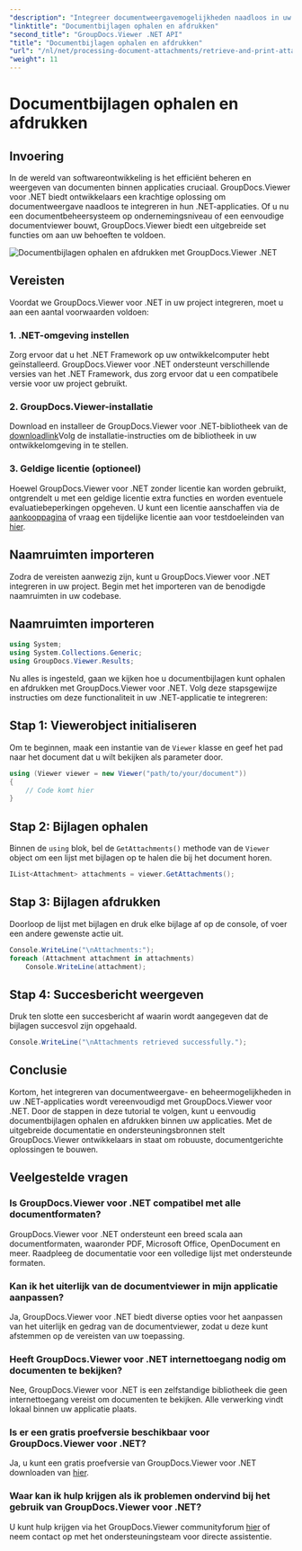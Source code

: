```yaml
---
"description": "Integreer documentweergavemogelijkheden naadloos in uw .NET-applicaties met GroupDocs.Viewer voor .NET. Haal moeiteloos documentbijlagen op en druk ze af."
"linktitle": "Documentbijlagen ophalen en afdrukken"
"second_title": "GroupDocs.Viewer .NET API"
"title": "Documentbijlagen ophalen en afdrukken"
"url": "/nl/net/processing-document-attachments/retrieve-and-print-attachments/"
"weight": 11
---
```


# Documentbijlagen ophalen en afdrukken

## Invoering
In de wereld van softwareontwikkeling is het efficiënt beheren en weergeven van documenten binnen applicaties cruciaal. GroupDocs.Viewer voor .NET biedt ontwikkelaars een krachtige oplossing om documentweergave naadloos te integreren in hun .NET-applicaties. Of u nu een documentbeheersysteem op ondernemingsniveau of een eenvoudige documentviewer bouwt, GroupDocs.Viewer biedt een uitgebreide set functies om aan uw behoeften te voldoen.

![Documentbijlagen ophalen en afdrukken met GroupDocs.Viewer .NET](/viewer/processing-document-attachments/retrieve-and-print-document-attachments.png)

## Vereisten
Voordat we GroupDocs.Viewer voor .NET in uw project integreren, moet u aan een aantal voorwaarden voldoen:
### 1. .NET-omgeving instellen
Zorg ervoor dat u het .NET Framework op uw ontwikkelcomputer hebt geïnstalleerd. GroupDocs.Viewer voor .NET ondersteunt verschillende versies van het .NET Framework, dus zorg ervoor dat u een compatibele versie voor uw project gebruikt.
### 2. GroupDocs.Viewer-installatie
Download en installeer de GroupDocs.Viewer voor .NET-bibliotheek van de [downloadlink](https://releases.groupdocs.com/viewer/net/)Volg de installatie-instructies om de bibliotheek in uw ontwikkelomgeving in te stellen.
### 3. Geldige licentie (optioneel)
Hoewel GroupDocs.Viewer voor .NET zonder licentie kan worden gebruikt, ontgrendelt u met een geldige licentie extra functies en worden eventuele evaluatiebeperkingen opgeheven. U kunt een licentie aanschaffen via de [aankooppagina](https://purchase.groupdocs.com/buy) of vraag een tijdelijke licentie aan voor testdoeleinden van [hier](https://purchase.groupdocs.com/temporary-license/).

## Naamruimten importeren
Zodra de vereisten aanwezig zijn, kunt u GroupDocs.Viewer voor .NET integreren in uw project. Begin met het importeren van de benodigde naamruimten in uw codebase.
## Naamruimten importeren
```csharp
using System;
using System.Collections.Generic;
using GroupDocs.Viewer.Results;
```

Nu alles is ingesteld, gaan we kijken hoe u documentbijlagen kunt ophalen en afdrukken met GroupDocs.Viewer voor .NET. Volg deze stapsgewijze instructies om deze functionaliteit in uw .NET-applicatie te integreren:
## Stap 1: Viewerobject initialiseren
Om te beginnen, maak een instantie van de `Viewer` klasse en geef het pad naar het document dat u wilt bekijken als parameter door.
```csharp
using (Viewer viewer = new Viewer("path/to/your/document"))
{
    // Code komt hier
}
```
## Stap 2: Bijlagen ophalen
Binnen de `using` blok, bel de `GetAttachments()` methode van de `Viewer` object om een lijst met bijlagen op te halen die bij het document horen.
```csharp
IList<Attachment> attachments = viewer.GetAttachments();
```
## Stap 3: Bijlagen afdrukken
Doorloop de lijst met bijlagen en druk elke bijlage af op de console, of voer een andere gewenste actie uit.
```csharp
Console.WriteLine("\nAttachments:");
foreach (Attachment attachment in attachments)
    Console.WriteLine(attachment);
```
## Stap 4: Succesbericht weergeven
Druk ten slotte een succesbericht af waarin wordt aangegeven dat de bijlagen succesvol zijn opgehaald.
```csharp
Console.WriteLine("\nAttachments retrieved successfully.");
```

## Conclusie
Kortom, het integreren van documentweergave- en beheermogelijkheden in uw .NET-applicaties wordt vereenvoudigd met GroupDocs.Viewer voor .NET. Door de stappen in deze tutorial te volgen, kunt u eenvoudig documentbijlagen ophalen en afdrukken binnen uw applicaties. Met de uitgebreide documentatie en ondersteuningsbronnen stelt GroupDocs.Viewer ontwikkelaars in staat om robuuste, documentgerichte oplossingen te bouwen.
## Veelgestelde vragen
### Is GroupDocs.Viewer voor .NET compatibel met alle documentformaten?
GroupDocs.Viewer voor .NET ondersteunt een breed scala aan documentformaten, waaronder PDF, Microsoft Office, OpenDocument en meer. Raadpleeg de documentatie voor een volledige lijst met ondersteunde formaten.
### Kan ik het uiterlijk van de documentviewer in mijn applicatie aanpassen?
Ja, GroupDocs.Viewer voor .NET biedt diverse opties voor het aanpassen van het uiterlijk en gedrag van de documentviewer, zodat u deze kunt afstemmen op de vereisten van uw toepassing.
### Heeft GroupDocs.Viewer voor .NET internettoegang nodig om documenten te bekijken?
Nee, GroupDocs.Viewer voor .NET is een zelfstandige bibliotheek die geen internettoegang vereist om documenten te bekijken. Alle verwerking vindt lokaal binnen uw applicatie plaats.
### Is er een gratis proefversie beschikbaar voor GroupDocs.Viewer voor .NET?
Ja, u kunt een gratis proefversie van GroupDocs.Viewer voor .NET downloaden van [hier](https://releases.groupdocs.com/).
### Waar kan ik hulp krijgen als ik problemen ondervind bij het gebruik van GroupDocs.Viewer voor .NET?
U kunt hulp krijgen via het GroupDocs.Viewer communityforum [hier](https://forum.groupdocs.com/c/viewer/9) of neem contact op met het ondersteuningsteam voor directe assistentie.